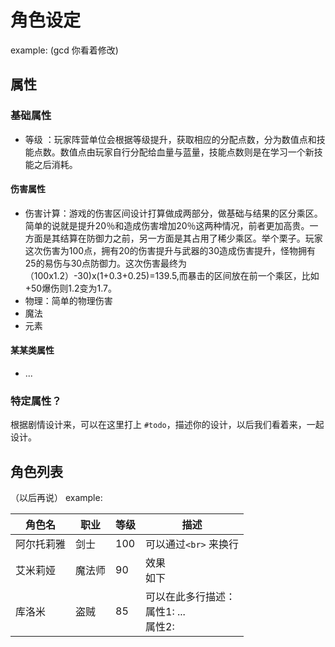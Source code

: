 # 角色设定

example: (gcd 你看着修改)

## 属性

### 基础属性

- 等级 ：玩家阵营单位会根据等级提升，获取相应的分配点数，分为数值点和技能点数。数值点由玩家自行分配给血量与蓝量，技能点数则是在学习一个新技能之后消耗。

#### 伤害属性

- 伤害计算：游戏的伤害区间设计打算做成两部分，做基础与结果的区分乘区。简单的说就是提升20％和造成伤害增加20％这两种情况，前者更加高贵。一方面是其结算在防御力之前，另一方面是其占用了稀少乘区。举个栗子。玩家这次伤害为100点，拥有20的伤害提升与武器的30造成伤害提升，怪物拥有25的易伤与30点防御力。这次伤害最终为（100x1.2）-30)x(1+0.3+0.25)=139.5,而暴击的区间放在前一个乘区，比如+50爆伤则1.2变为1.7。
- 物理：简单的物理伤害
- 魔法
- 元素

#### 某某类属性

- ...

### 特定属性？
根据剧情设计来，可以在这里打上 `#todo`，描述你的设计，以后我们看着来，一起设计。

## 角色列表
（以后再说）
example: 

| 角色名  | 职业  | 等级 | 描述 |
|---------|------|------| --- |
| 阿尔托莉雅 | 剑士 | 100  |可以通过`<br>` 来换行 |
| 艾米莉娅 | 魔法师 | 90  | 效果 <br> 如下 |
| 库洛米 | 盗贼 | 85  | 可以在此多行描述：<br> 属性1: ... <br> 属性2: |

